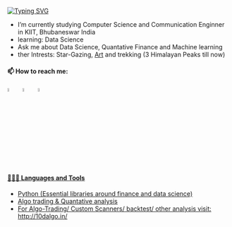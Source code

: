  [![Typing SVG](https://readme-typing-svg.herokuapp.com/?lines=Hi+I+am+Yashaswa+Varshney;From+India)](https://git.io/typing-svg)

  - I’m currently studying Computer Science and Communication Enginner in KIIT, Bhubaneswar India 
  - learning: Data Science
  - Ask me about Data Science, Quantative Finance and Machine learning
  - ther Intrests: Star-Gazing, <a href="https://yasv.artstation.com/">Art</a> and trekking (3 Himalayan Peaks till now)
  
  #### 📫 How to reach me:
  
  [<img src="https://encrypted-tbn0.gstatic.com/images?q=tbn:ANd9GcRradUpW3_y-gZQgRQTPT5mh9UKtGW5vjmrAQ&usqp=CAU" width="4.5%"/>](https://www.linkedin.com/in/yashaswa-varshney/)  &nbsp; [<img src="https://img.icons8.com/plasticine/100/000000/twitter--v2.png" width="4.5%"/>](https://twitter.com/yashthevar) &nbsp; <a href="mailto:yswa.var@gmail.com"> <img src="https://img.icons8.com/doodle/48/000000/apple-mail.png" width="4.5%"/>
  
  #### 👨🏻‍💻 Languages and Tools <br />
 - Python (Essential libraries around finance and data science)
 - Algo trading & Quantative analysis
 - For Algo-Trading/ Custom Scanners/ backtest/ other analysis visit: http://10dalgo.in/
 

